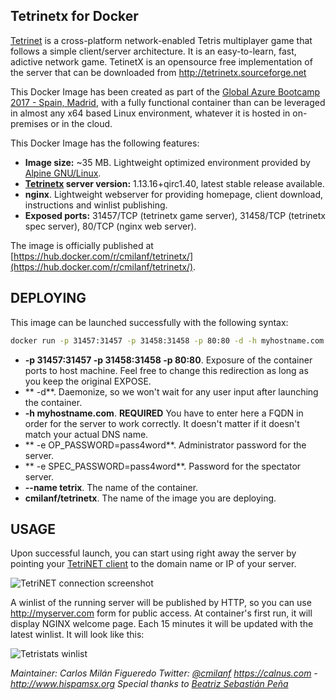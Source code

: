 ## Tetrinetx for Docker
[Tetrinet](http://tetrinet.info) is a cross-platform network-enabled Tetris multiplayer game that follows a simple client/server architecture. It is an easy-to-learn, fast, adictive network game. TetinetX is an opensource free implementation of the server that can be downloaded from http://tetrinetx.sourceforge.net

This Docker Image has been created as part of the [Global Azure Bootcamp 2017 - Spain, Madrid](http://azurebootcamp.es), with a fully functional container than can be leveraged in almost any x64 based Linux environment, whatever it is hosted in on-premises or in the cloud.

This Docker Image has the following features:

  * **Image size:** ~35 MB. Lightweight optimized environment provided by [Alpine GNU/Linux](https://www.alpinelinux.org/).
  * **[Tetrinetx](http://tetrinetx.sourceforge.net/) server version:** 1.13.16+qirc1.40, latest stable release available.
  * **nginx**. Lightweight webserver for providing homepage, client download, instructions and winlist publishing.
  * **Exposed ports:** 31457/TCP (tetrinetx game server), 31458/TCP (tetrinetx spec server), 80/TCP (nginx web server).

The image is officially published at [https://hub.docker.com/r/cmilanf/tetrinetx/](https://hub.docker.com/r/cmilanf/tetrinetx/).

## DEPLOYING
This image can be launched successfully with the following syntax:
```bash
docker run -p 31457:31457 -p 31458:31458 -p 80:80 -d -h myhostname.com -e OP_PASSWORD=pass4word -e SPEC_PASSWORD=pass4word --name tetrix cmilanf/tetrinetx
```

  * **-p 31457:31457 -p 31458:31458 -p 80:80**. Exposure of the container ports to host machine. Feel free to change this redirection as long as you keep the original EXPOSE.
  * ** -d**. Daemonize, so we won't wait for any user input after launching the container.
  * **-h myhostname.com**. **REQUIRED** You have to enter here a FQDN in order for the server to work correctly. It doesn't matter if it doesn't match your actual DNS name.
  * ** -e OP_PASSWORD=pass4word**. Administrator password for the server.
  * ** -e SPEC_PASSWORD=pass4word**. Password for the spectator server.
  * **--name tetrix**. The name of the container.
  * **cmilanf/tetrinetx**. The name of the image you are deploying.

## USAGE
Upon successful launch, you can start using right away the server by pointing your [TetriNET client](http://tetrinet.info/download-clients) to the domain name or IP of your server.

![TetriNET connection screenshot](http://www.hispamsx.org/tetrinet/docker-tetrinet1.png)

A winlist of the running server will be published by HTTP, so you can use http://myserver.com form for public access. At container's first run, it will display NGINX welcome page. Each 15 minutes it will be updated with the latest winlist. It will look like this:

![Tetristats winlist](http://www.hispamsx.org/tetrinet/docker-tetrinet2.png)

*Maintainer: Carlos Milán Figueredo*
*Twitter: [@cmilanf](https://twitter.com/cmilanf)*
*https://calnus.com - http://www.hispamsx.org*
*Special thanks to [Beatriz Sebastián Peña](https://www.linkedin.com/in/beatrizsebastian/)*